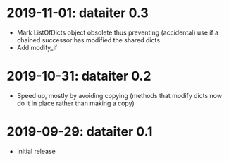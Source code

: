 2019-11-01: dataiter 0.3
========================

* Mark ListOfDicts object obsolete thus preventing (accidental) use if a
  chained successor has modified the shared dicts
* Add modify_if

2019-10-31: dataiter 0.2
========================

* Speed up, mostly by avoiding copying (methods that modify dicts now do
  it in place rather than making a copy)

2019-09-29: dataiter 0.1
========================

* Initial release
